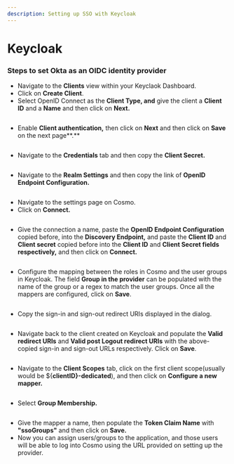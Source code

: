 ```yaml
---
description: Setting up SSO with Keycloak
---
```


# Keycloak

### Steps to set Okta as an OIDC identity provider

* Navigate to the **Clients** view within your Keyclaok Dashboard.
* Click on **Create Client**.&#x20;
* Select OpenID Connect as the **Client Type, and** give the client a **Client ID** and a **Name** and then click on **Next.**

<figure><img src="../../.gitbook/assets/spaces%2Ff2zpPO8tcaY6tJoaEebc%2Fuploads%2FLDX5AqUvVgvI2w7rx7tS%2Fimage.png" alt=""><figcaption></figcaption></figure>

* Enable **Client authentication,** then click on **Next** and then click on **Save** on the next page**.**

<figure><img src="../../.gitbook/assets/spaces%2Ff2zpPO8tcaY6tJoaEebc%2Fuploads%2F6cXC58aHld1mbvclAPyj%2Fimage.png" alt=""><figcaption></figcaption></figure>

* Navigate to the **Credentials** tab and then copy the **Client Secret.**

<figure><img src="../../.gitbook/assets/spaces%2Ff2zpPO8tcaY6tJoaEebc%2Fuploads%2FiC7FCJoVJ8hSOUK098KF%2Fimage.png" alt=""><figcaption></figcaption></figure>

* Navigate to the **Realm Settings** and then copy the link of **OpenID Endpoint Configuration.**

<figure><img src="../../.gitbook/assets/spaces%2Ff2zpPO8tcaY6tJoaEebc%2Fuploads%2FfKYasokQtttbKtcLbJMM%2Fimage (1).png" alt=""><figcaption></figcaption></figure>

* Navigate to the settings page on Cosmo.
* Click on **Connect.**

<figure><img src="../../.gitbook/assets/spaces%2Ff2zpPO8tcaY6tJoaEebc%2Fuploads%2FQUnLSN2OZXFWyvDnnShs%2FScreenshot%202023-11-03%20at%202.43.41%20PM.png" alt=""><figcaption></figcaption></figure>

* Give the connection a name, paste the **OpenID Endpoint Configuration** copied before, into the **Discovery Endpoint,** and paste the **Client ID** and **Client secret** copied before into the **Client ID** and **Client Secret fields respectively,** and then click on **Connect.**

<figure><img src="../../.gitbook/assets/spaces%2Ff2zpPO8tcaY6tJoaEebc%2Fuploads%2FrTGDWycuoEv1l09j4twg%2Fimage.png" alt=""><figcaption></figcaption></figure>

* Configure the mapping between the roles in Cosmo and the user groups in Keycloak. The field **Group in the provider** can be populated with the name of the group or a regex to match the user groups. Once all the mappers are configured, click on **Save**.

<figure><img src="../../.gitbook/assets/spaces%2Ff2zpPO8tcaY6tJoaEebc%2Fuploads%2F2JXm7az0v1ThP4BYHC0i%2Fimage.png" alt=""><figcaption></figcaption></figure>

* Copy the sign-in and sign-out redirect URIs displayed in the dialog.

<figure><img src="../../.gitbook/assets/spaces%2Ff2zpPO8tcaY6tJoaEebc%2Fuploads%2Fgk4Pu1e63WeMBdLxwSTp%2Fimage.png" alt=""><figcaption></figcaption></figure>

* Navigate back to the client created on Keycloak and populate the **Valid redirect URIs** and **Valid post Logout redirect URIs** with the above-copied sign-in and sign-out URLs respectively. Click on **Save**.

<figure><img src="../../.gitbook/assets/spaces%2Ff2zpPO8tcaY6tJoaEebc%2Fuploads%2F41V213VNdNcsBmv7WuEK%2FScreenshot%202023-11-06%20at%202.40.40%20PM.png" alt=""><figcaption></figcaption></figure>

* Navigate to the **Client Scopes** tab, click on the first client scope(usually would be ${**clientID}-dedicated**), and then click on **Configure a new mapper.**

<figure><img src="../../.gitbook/assets/spaces%2Ff2zpPO8tcaY6tJoaEebc%2Fuploads%2FkbNSAImipyzhkTAKtBwJ%2Fimage.png" alt=""><figcaption></figcaption></figure>

* Select **Group Membership.**

<figure><img src="../../.gitbook/assets/spaces%2Ff2zpPO8tcaY6tJoaEebc%2Fuploads%2FepUipoVv2tiJ5Vua6GaJ%2FScreenshot%202023-11-06%20at%202.49.53%20PM.png" alt=""><figcaption></figcaption></figure>

* Give the mapper a name, then populate the **Token Claim Name** with **"**ssoGroups**"** and then click on **Save.**
* Now you can assign users/groups to the application, and those users will be able to log into Cosmo using the URL provided on setting up the provider.
